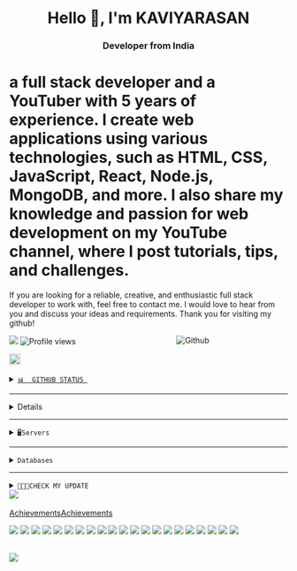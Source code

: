 

<h1 align="center">Hello 👋, I'm KAVIYARASAN</h1>
<h3 align="center"> Developer from India</h3>

# a full stack developer and a YouTuber with 5 years of experience. I create web applications using various technologies, such as HTML, CSS, JavaScript, React, Node.js, MongoDB, and more. I also share my knowledge and passion for web development on my YouTube channel, where I post tutorials, tips, and challenges. 

If you are looking for a reliable, creative, and enthusiastic full stack developer to work with, feel free to contact me. I would love to hear from you and discuss your ideas and requirements. Thank you for visiting my github!

<img width="40%" hight="30" align="right" alt="Github" src="ETC/WhatsApp Image 2023-12-31 at 19.15.29_e564b4fd.jpg"/>

<Img src="https://readme-typing-svg.herokuapp.com?font=Rye&pause=500&color=0844080&width=255&height=30&lines=CHECK+-+MY+-+PROFILE">

<img src="https://komarev.com/ghpvc/?username=kaviyarasan-1997"  alt=" Profile views"/>     

<a href="https://kaviyarasan-1997.github.io/Portfolios/"><Img width="20%" height="20" align="centre" src="https://img.shields.io/badge/My-Portfolio-E31414?style=round&logo=I&logoColor=white"/>

<Details>
<Summary> <code>📊  GITHUB STATUS </code> </summary>
 
 <img src="https://github-readme-stats.vercel.app/api?username=kaviyarasan-1997&theme=dark&show_icons=true&hide_border=false&count_private=false">

 <img src="https://github-readme-streak-stats.herokuapp.com/?user=kaviyarasan-1997&theme=dark&hide_border=false">
 
 <img width="50%" hight="50%" src="https://github-readme-stats.vercel.app/api/top-langs/?username=kaviyarasan-1997&theme=dark&show_icons=true&hide_border=false&layout=compact">
 
</Details>

------------------------------------------

<Details>
<Summary>🛠️<code> Languages and Tools</code></summary>
<p align="left">
 <a href="https://developer.android.com" target="_blank" rel="noreferrer"> <img src="https://raw.githubusercontent.com/devicons/devicon/master/icons/android/android-original-wordmark.svg" alt="android" width="30" height="30"/> </a>
 <a href="https://www.arduino.cc/" target="_blank" rel="noreferrer"> <img src="https://cdn.worldvectorlogo.com/logos/arduino-1.svg" alt="arduino" width="30" height="30"/> </a> 
 <a href="https://getbootstrap.com" target="_blank" rel="noreferrer"> <img src="https://raw.githubusercontent.com/devicons/devicon/master/icons/bootstrap/bootstrap-plain-wordmark.svg" alt="bootstrap" width="30" height="30"/> </a>
 <a href="https://www.cprogramming.com/" target="_blank" rel="noreferrer"> <img src="https://raw.githubusercontent.com/devicons/devicon/master/icons/c/c-original.svg" alt="c" width="30" height="30"/> </a> 
 <a href="https://www.chartjs.org" target="_blank" rel="noreferrer"> <img src="https://www.chartjs.org/media/logo-title.svg" alt="chartjs" width="30" height="30"/> </a> 
 <a href="https://circleci.com" target="_blank" rel="noreferrer"> <img src="https://www.vectorlogo.zone/logos/circleci/circleci-icon.svg" alt="circleci" width="30" height="30"/> </a> 
 <a href="https://www.w3schools.com/cpp/" target="_blank" rel="noreferrer"> <img src="https://raw.githubusercontent.com/devicons/devicon/master/icons/cplusplus/cplusplus-original.svg" alt="cplusplus" width="30" height="30"/> </a> 
 <a href="https://www.w3schools.com/cs/" target="_blank" rel="noreferrer"> <img src="https://raw.githubusercontent.com/devicons/devicon/master/icons/csharp/csharp-original.svg" alt="csharp" width="30" height="30"/> </a> 
 <a href="https://www.w3schools.com/css/" target="_blank" rel="noreferrer"> <img src="https://raw.githubusercontent.com/devicons/devicon/master/icons/css3/css3-original-wordmark.svg" alt="css3" width="30" height="30"/> </a> 
 <a href="https://www.docker.com/" target="_blank" rel="noreferrer"> <img src="https://raw.githubusercontent.com/devicons/devicon/master/icons/docker/docker-original-wordmark.svg" alt="docker" width="30" height="30"/> </a> 
 <a href="https://dotnet.microsoft.com/" target="_blank" rel="noreferrer"> <img src="https://raw.githubusercontent.com/devicons/devicon/master/icons/dot-net/dot-net-original-wordmark.svg" alt="dotnet" width="30" height="30"/> </a> 
 <a href="https://www.electronjs.org" target="_blank" rel="noreferrer"> <img src="https://raw.githubusercontent.com/devicons/devicon/master/icons/electron/electron-original.svg" alt="electron" width="30" height="30"/> </a> 
 <a href="https://www.gatsbyjs.com/" target="_blank" rel="noreferrer"> <img src="https://www.vectorlogo.zone/logos/gatsbyjs/gatsbyjs-icon.svg" alt="gatsby" width="30" height="30"/> </a> 
 <a href="https://git-scm.com/" target="_blank" rel="noreferrer"> <img src="https://www.vectorlogo.zone/logos/git-scm/git-scm-icon.svg" alt="git" width="30" height="30"/> </a>
 <a href="https://gridsome.org/" target="_blank" rel="noreferrer"> <img src="https://www.vectorlogo.zone/logos/gridsome/gridsome-icon.svg" alt="gridsome" width="30" height="30"/> </a> 
 <a href="https://www.w3.org/html/" target="_blank" rel="noreferrer"> <img src="https://raw.githubusercontent.com/devicons/devicon/master/icons/html5/html5-original-wordmark.svg" alt="html5" width="30" height="30"/> </a> 
 <a href="https://www.adobe.com/in/products/illustrator.html" target="_blank" rel="noreferrer"> <img src="https://www.vectorlogo.zone/logos/adobe_illustrator/adobe_illustrator-icon.svg" alt="illustrator" width="30" height="30"/> </a>
 <a href="https://www.java.com" target="_blank" rel="noreferrer"> <img src="https://raw.githubusercontent.com/devicons/devicon/master/icons/java/java-original.svg" alt="java" width="30" height="30"/> </a>
 <a href="https://developer.mozilla.org/en-US/docs/Web/JavaScript" target="_blank" rel="noreferrer"> <img src="https://raw.githubusercontent.com/devicons/devicon/master/icons/javascript/javascript-original.svg" alt="javascript" width="30" height="30"/> </a>
 <a href="https://jekyllrb.com/" target="_blank" rel="noreferrer"> <img src="https://www.vectorlogo.zone/logos/jekyllrb/jekyllrb-icon.svg" alt="jekyll" width="30" height="30"/> </a>
 <a href="https://www.elastic.co/kibana" target="_blank" rel="noreferrer"> <img src="https://www.vectorlogo.zone/logos/elasticco_kibana/elasticco_kibana-icon.svg" alt="kibana" width="30" height="30"/> </a> 
 <a href="https://kotlinlang.org" target="_blank" rel="noreferrer"> <img src="https://www.vectorlogo.zone/logos/kotlinlang/kotlinlang-icon.svg" alt="kotlin" width="30" height="30"/> </a> 
 <a href="https://www.linux.org/" target="_blank" rel="noreferrer"> <img src="https://raw.githubusercontent.com/devicons/devicon/master/icons/linux/linux-original.svg" alt="linux" width="30" height="30"/> </a> 
 <a href="https://nodejs.org" target="_blank" rel="noreferrer"> <img src="https://raw.githubusercontent.com/devicons/devicon/master/icons/nodejs/nodejs-original-wordmark.svg" alt="nodejs" width="30" height="30"/> </a> 
 <a href="https://www.photoshop.com/en" target="_blank" rel="noreferrer"> <img src="https://raw.githubusercontent.com/devicons/devicon/master/icons/photoshop/photoshop-line.svg" alt="photoshop" width="30" height="30"/> </a> 
 <a href="https://www.php.net" target="_blank" rel="noreferrer"> <img src="https://raw.githubusercontent.com/devicons/devicon/master/icons/php/php-original.svg" alt="php" width="30" height="30"/> </a> 
 <a href="https://www.postgresql.org" target="_blank" rel="noreferrer"> <img src="https://raw.githubusercontent.com/devicons/devicon/master/icons/postgresql/postgresql-original-wordmark.svg" alt="postgresql" width="30" height="30"/> </a>
 <a href="https://www.python.org" target="_blank" rel="noreferrer"> <img src="https://raw.githubusercontent.com/devicons/devicon/master/icons/python/python-original.svg" alt="python" width="30" height="30"/> </a> 
 <a href="https://reactjs.org/" target="_blank" rel="noreferrer"> <img src="https://raw.githubusercontent.com/devicons/devicon/master/icons/react/react-original-wordmark.svg" alt="react" width="30" height="30"/> </a>
 <a href="https://reactnative.dev/" target="_blank" rel="noreferrer"> <img src="https://reactnative.dev/img/header_logo.svg" alt="reactnative" width="30" height="30"/> </a>
 <a href="https://www.scala-lang.org" target="_blank" rel="noreferrer"> <img src="https://raw.githubusercontent.com/devicons/devicon/master/icons/scala/scala-original.svg" alt="scala" width="30" height="30"/> </a> 
 <a href="https://unity.com/" target="_blank" rel="noreferrer"> <img src="https://www.vectorlogo.zone/logos/unity3d/unity3d-icon.svg" alt="unity" width="30" height="30"/> </a> 
 <a href="https://www.vagrantup.com/" target="_blank" rel="noreferrer"> <img src="https://www.vectorlogo.zone/logos/vagrantup/vagrantup-icon.svg" alt="vagrant" width="30" height="30"/> </a>
 </p>
 </Details>
 
 -----------------------------------------------------------------

<Details>
<Summary><code>🖥️Servers</code></summary>
<P>
<a href="https://heroku.com" target="_blank" rel="noreferrer"> <img src="https://www.vectorlogo.zone/logos/heroku/heroku-icon.svg" alt="heroku" width="30" height="30"/> </a> 
<img alt="OKTETO" src="https://img.shields.io/badge/OKTETO-%23467098.svg?&style=square&logo=OKTETO&logoColor=white"/> 
<a href="https://cloud.google.com" target="_blank" rel="noreferrer"> <img src="https://www.vectorlogo.zone/logos/google_cloud/google_cloud-icon.svg" alt="gcp" width="30" height="30"/> </a>
<a href="https://firebase.google.com/" target="_blank" rel="noreferrer"> <img src="https://www.vectorlogo.zone/logos/firebase/firebase-icon.svg" alt="firebase" width="30" height="30"/> </a> 
<a href="https://aws.amazon.com" target="_blank" rel="noreferrer"> <img src="https://raw.githubusercontent.com/devicons/devicon/master/icons/amazonwebservices/amazonwebservices-original-wordmark.svg" alt="aws" width="40" height="40"/> </a>
</P>
</Details>

-----------------------------------------------------------------

<Details>
<Summary> <code>Databases</code></summary>
<P>
<a href="https://www.mongodb.com/" target="_blank" rel="noreferrer"> <img src="https://raw.githubusercontent.com/devicons/devicon/master/icons/mongodb/mongodb-original-wordmark.svg" alt="mongodb" width="40" height="40"/> </a> 
<a href="https://www.mysql.com/" target="_blank" rel="noreferrer"> <img src="https://raw.githubusercontent.com/devicons/devicon/master/icons/mysql/mysql-original-wordmark.svg" alt="mysql" width="40" height="40"/> </a> 
</P>
</Details>

------------------------------------------------------------------

<details>
<Summary><b7><code>🧑🏽‍💻CHECK MY UPDATE</code></b7></summary>
<p align="center"> 
<a href="https://t.me/kaviyarasan_1997"><img align="left" src="https://img.shields.io/badge/TELEGRAM%20-blue.svg?style=square&logo=Telegram"></a>  
<a href="https://instagram.com/kaviyarasan_developer" target="blank"><img align="right" src="https://img.shields.io/badge/-Instagram-%23E4405F?style=square&logo=instagram&logoColor=white" target="blank"></a>
<a href="https://kaviyarasan-1997.github.io/biodata/"><img align="left" src="https://img.shields.io/badge/oogle-website%20-green.svg?style=square&logo=Google"></a>
<a href="https://infotalkies.code.blog/"><img align="right" src="https://img.shields.io/badge/-wordpress%20-blue.svg?style=square&logo=WordPress"></a>
<a href="https://www.facebook.com/profile.php?id=100086184981928&mibextid=ZbWKwL"><img align="left" src="https://img.shields.io/badge/-Facebook-fffff7?style=square&logo=Facebook&logo-Facebook&Color=00088"></a>  
<a href="https://www.linkedin.com/in/kaviyarasan-1997-developer"><img align="right" src="https://img.shields.io/badge/linkedin%20-blue.svg?style=square&logo=LinkedIn"></a>
<a href="https://github.com/kaviyarasan-1997"><img align="left" target="_blank" src="https://img.shields.io/badge/kaviyarasan-1997-blue?style=square&logo=github&logoColor=black"/></a> 
<a href="https://youtube.com/@infotalkies?si=EnSIkaIECMiOmarE"><Img align="right" src="https://img.shields.io/badge/INFOTALKIES-E31414? ?style=squar&logo=youtube&logoColor=white"/>
</p>
</Details>

<img src="https://readme-typing-svg.herokuapp.com/?lines=CHECK%20+MY%20PROJECT'S&font=&center=true&width=650&height=120&color=008000&vCenter=true&size=45%22">

Achievements<a href="https://github.com/kaviyarasan-1997?tab=achievements">Achievements</a>










<img src="https://assets.leetcode.com/static_assets/marketing/2024-50.gif" width="40px"></img>
<img src="https://assets.leetcode.com/static_assets/marketing/2023.gif" width="40px"></img>
<img src="https://assets.leetcode.com/static_assets/marketing/2023-50.gif" width="40px"></img>
<img src="https://assets.leetcode.com/static_assets/marketing/2023-100.gif" width="40px"></img>
<img src="https://leetcode.com/static/images/badges/2022/gif/2022-annual-100.gif" width="40px"></img>
<img src="https://assets.leetcode.com/static_assets/others/LeetCode_75.gif" width="40px"></img>
<img src="https://assets.leetcode.com/static_assets/others/SQLI.gif" width="40px"></img>
<img src="https://leetcode.com/static/images/badges/2024/gif/2024-01.gif" width="40px"></img>
<img src="https://leetcode.com/static/images/badges/2024/gif/2024-02.gif" width="40px"></img>
<img src="https://leetcode.com/static/images/badges/2023/gif/2023-01.gif" width="40px"></img>
<img src="https://leetcode.com/static/images/badges/2023/gif/2023-02.gif" width="40px"></img>
<img src="https://leetcode.com/static/images/badges/2023/gif/2023-03.gif" width="40px"></img>
<img src="https://leetcode.com/static/images/badges/2023/gif/2023-04.gif" width="40px"></img>
<img src="https://leetcode.com/static/images/badges/2023/gif/2023-05.gif" width="40px"></img>
<img src="https://leetcode.com/static/images/badges/2023/gif/2023-06.gif" width="40px"></img>
<img src="https://leetcode.com/static/images/badges/2023/gif/2023-07.gif" width="40px"></img>
<img src="https://leetcode.com/static/images/badges/2023/gif/2023-09.gif" width="40px"></img>
<img src="https://leetcode.com/static/images/badges/2023/gif/2023-08.gif" width="40px"></img>
<img src="https://leetcode.com/static/images/badges/2023/gif/2023-10.gif" width="40px"></img>
<img src="https://leetcode.com/static/images/badges/2023/gif/2023-11.gif" width="40px"></img>
<img src="https://leetcode.com/static/images/badges/2023/gif/2023-12.gif" width="40px"></img>

<br>
<a href="https://leetcode.com/kaviyarasan-1997/">
    <img src="https://leetcard.jacoblin.cool/Kaviyarasan?theme=unicorn&font=Merriweather&ext=contest"></img>
<a>


<!------------------------------------------>
